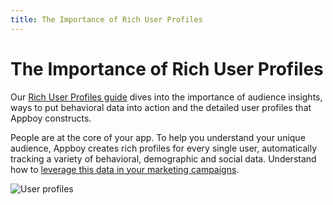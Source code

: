 ```yaml
---
title: The Importance of Rich User Profiles
---
```

# The Importance of Rich User Profiles

Our [Rich User Profiles guide][1] dives into the importance of audience insights, ways to put behavioral data into action and the detailed user profiles that Appboy constructs.

People are at the core of your app. To help you understand your unique audience, Appboy creates rich profiles for every single user, automatically tracking a variety of behavioral, demographic and social data. Understand how to [leverage this data in your marketing campaigns][1].

![User profiles][2]

[1]: http://info.appboy.com/rs/appboy/images/Rich%20User%20Profiles_final.pdf
[2]: /assets/img/Resources_richprofiles.png